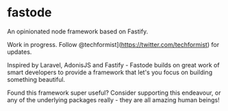 # fastode
An opinionated node framework based on Fastify.

Work in progress.
Follow @techformist](https://twitter.com/techformist) for updates.

Inspired by Laravel, AdonisJS and Fastify - Fastode builds on great work of smart developers to provide a framework that let's you focus on building something beautiful. 

Found this framework super useful? Consider supporting this endeavour, or any of the underlying packages really - they are all amazing human beings!


